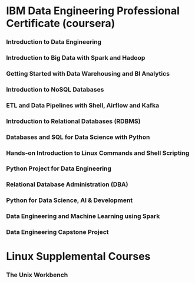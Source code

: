# IBM Data Engineering Professional Certificate (coursera)

### Introduction to Data Engineering

### Introduction to Big Data with Spark and Hadoop

### Getting Started with Data Warehousing and BI Analytics

### Introduction to NoSQL Databases

### ETL and Data Pipelines with Shell, Airflow and Kafka

### Introduction to Relational Databases (RDBMS)

### Databases and SQL for Data Science with Python

### Hands-on Introduction to Linux Commands and Shell Scripting

### Python Project for Data Engineering

### Relational Database Administration (DBA)

### Python for Data Science, AI & Development

### Data Engineering and Machine Learning using Spark

### Data Engineering Capstone Project

# Linux Supplemental Courses

### The Unix Workbench


